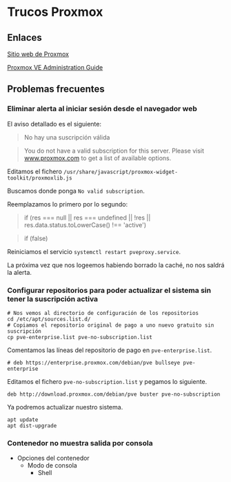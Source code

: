 # Trucos Proxmox

## Enlaces
[Sitio web de Proxmox](https://www.proxmox.com/en/)

[Proxmox VE Administration Guide](https://pve.proxmox.com/pve-docs/pve-admin-guide.html)

## Problemas frecuentes

### Eliminar alerta al iniciar sesión desde el navegador web
El aviso detallado es el siguiente:

> No hay una suscripción válida

> You do not have a valid subscription for this server. Please visit www.proxmox.com to get a list of available options.

Editamos el fichero `/usr/share/javascript/proxmox-widget-toolkit/proxmoxlib.js`

Buscamos donde ponga `No valid subscription`.

Reemplazamos lo primero por lo segundo:
> if (res === null || res === undefined || !res || res.data.status.toLowerCase() !== 'active')

> if (false)

Reiniciamos el servicio `systemctl restart pveproxy.service`.

La próxima vez que nos logeemos habiendo borrado la caché, no nos saldrá la alerta.
        
### Configurar repositorios para poder actualizar el sistema sin tener la suscripción activa
```shell
# Nos vemos al directorio de configuración de los repositorios
cd /etc/apt/sources.list.d/
# Copiamos el repositorio original de pago a uno nuevo gratuito sin suscripción 
cp pve-enterprise.list pve-no-subscription.list
```

Comentamos las líneas del repositorio de pago en `pve-enterprise.list`.
```
# deb https://enterprise.proxmox.com/debian/pve bullseye pve-enterprise
```

Editamos el fichero `pve-no-subscription.list` y pegamos lo siguiente.
```
deb http://download.proxmox.com/debian/pve buster pve-no-subscription
```

Ya podremos actualizar nuestro sistema.
```shell
apt update
apt dist-upgrade
```

### Contenedor no muestra salida por consola
* Opciones del contenedor
    * Modo de consola
        * Shell

